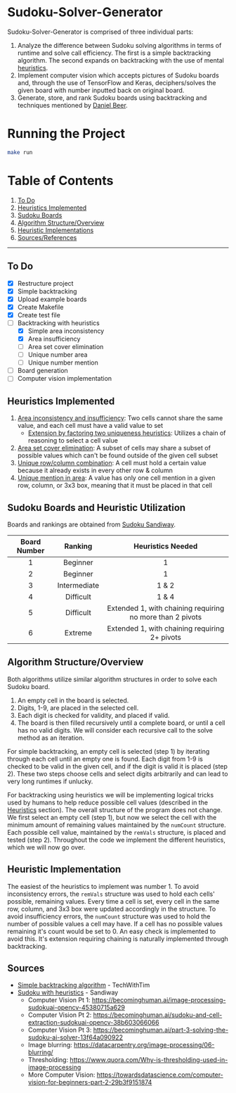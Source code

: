 # **Sudoku-Solver-Generator**

Sudoku-Solver-Generator is comprised of three individual parts:

1. Analyze the difference between Sudoku solving algorithms in terms of runtime and solve call efficiency. The first is a simple backtracking algorithm. The second expands on backtracking with the use of mental [heuristics](https://sandiway.arizona.edu/sudoku/index.html).
2. Implement computer vision which accepts pictures of Sudoku boards and, through the use of TensorFlow and Keras, deciphers/solves the given board with number inputted back on original board.
3. Generate, store, and rank Sudoku boards using backtracking and techniques mentioned by [Daniel Beer](https://dlbeer.co.nz/articles/sudoku.html).

# **Running the Project**
```bash
make run
```

# **Table of Contents**
1. [To Do](#to-do)
2. [Heuristics Implemented](#heuristics-implemented)
3. [Sudoku Boards](#sudoku-boards-used)
4. [Algorithm Structure/Overview](#algorithm-structureoverview)
5. [Heuristic Implementations](#heuristic-implementation)
6. [Sources/References](#sources)

- - - -

## **To Do**
- [x] Restructure project
- [x] Simple backtracking
- [x] Upload example boards
- [x] Create Makefile
- [x] Create test file
- [ ] Backtracking with heuristics
    - [x] Simple area inconsistency
    - [x] Area insufficiency
    - [ ] Area set cover elimination
    - [ ] Unique number area
    - [ ] Unique number mention
- [ ] Board generation
- [ ] Computer vision implementation

## **Heuristics Implemented**
1. <u>Area inconsistency and insufficiency</u>: Two cells cannot share the same value, and each cell must have a valid value to set
    - <u>Extension by factoring two uniqueness heuristics</u>: Utilizes a chain of reasoning to select a cell value
2. <u>Area set cover elimination</u>: A subset of cells may share a subset of possible values which can't be found outside of the given cell subset
3. <u>Unique row/column combination</u>: A cell must hold a certain value because it already exists in every other row & column
4. <u>Unique mention in area</u>: A value has only one cell mention in a given row, column, or 3x3 box, meaning that it must be placed in that cell

## **Sudoku Boards and Heuristic Utilization**
Boards and rankings are obtained from [Sudoku Sandiway](https://sandiway.arizona.edu/sudoku/examples.html).

|   Board Number    |   Ranking         |   Heuristics Needed
|   :---:           |   :---:           |   :--:
|   1               |   Beginner        |   1
|   2               |   Beginner        |   1
|   3               |   Intermediate    |   1 & 2
|   4               |   Difficult       |   1 & 4
|   5               |   Difficult       |   Extended 1, with chaining requiring no more than 2 pivots
|   6               |   Extreme         |   Extended 1, with chaining requiring 2+ pivots

## **Algorithm Structure/Overview**
Both algorithms utilize similar algorithm structures in order to solve each Sudoku board. 
1. An empty cell in the board is selected.
2. Digits, 1-9, are placed in the selected cell.
3. Each digit is checked for validity, and placed if valid. 
4. The board is then filled recursively until a complete board, or until a cell has no valid digits.
We will consider each recursive call to the solve method as an iteration. 

For simple backtracking, an empty cell is selected (step 1) by iterating through each cell until an empty one is found. Each digit from 1-9 is checked to be valid in the given cell, and if the digit is valid it is placed (step 2). These two steps choose cells and select digits arbitrarily and can lead to very long runtimes if unlucky.

For backtracking using heuristics we will be implementing logical tricks used by humans to help reduce possible cell values (described in the [Heuristics](#heuristics-implemented) section). The overall structure of the program does not change. We first select an empty cell (step 1), but now we select the cell with the minimum amount of remaining values maintained by the ```numCount``` structure. Each possible cell value, maintained by the ```remVals``` structure, is placed and tested (step 2). Throughout the code we implement the different heuristics, which we will now go over. 

## **Heuristic Implementation**

The easiest of the heuristics to implement was number 1. To avoid inconsistency errors, the ```remVals``` structure was used to hold each cells' possible, remaining values. Every time a cell is set, every cell in the same row, column, and 3x3 box were updated accordingly in the structure. To avoid insufficiency errors, the ```numCount``` structure was used to hold the number of possible values a cell may have. If a cell has no possible values remaining it's count would be set to 0. An easy check is implemented to avoid this. It's extension requiring chaining is naturally implemented through backtracking. 



## **Sources**
- [Simple backtracking algorithm](https://www.techwithtim.net/tutorials/python-programming/sudoku-solver-backtracking/) - TechWithTim
- [Sudoku with heuristics](https://sandiway.arizona.edu/sudoku/examples.html) - Sandiway
    * Computer Vision Pt 1:     https://becominghuman.ai/image-processing-sudokuai-opencv-45380715a629
    * Computer Vision Pt 2:     https://becominghuman.ai/sudoku-and-cell-extraction-sudokuai-opencv-38b603066066
    * Computer Vision Pt 3:     https://becominghuman.ai/part-3-solving-the-sudoku-ai-solver-13f64a090922
    * Image blurring:           https://datacarpentry.org/image-processing/06-blurring/
    * Thresholding:             https://www.quora.com/Why-is-thresholding-used-in-image-processing
    * More Computer Vision:     https://towardsdatascience.com/computer-vision-for-beginners-part-2-29b3f9151874
